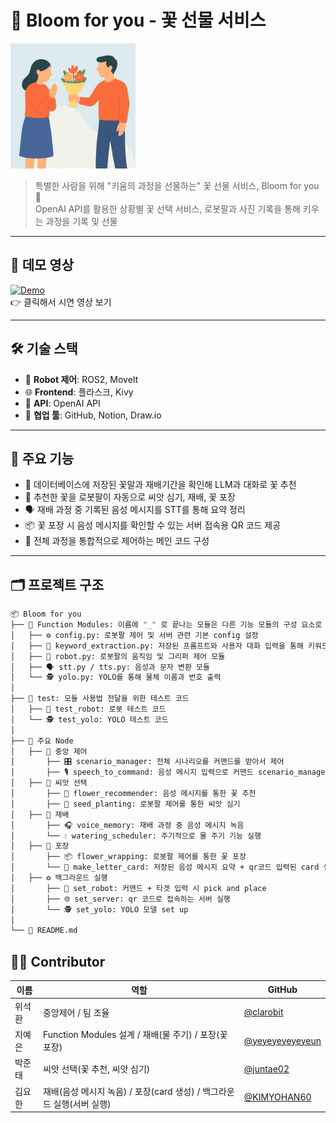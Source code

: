 # 🌸 Bloom for you - 꽃 선물 서비스

<img src="./bloom_for_you/resource/git_readme/congrats.png" alt="Project Banner" width="200"/>

> 특별한 사람을 위해 "키움의 과정을 선물하는" 꽃 선물 서비스, Bloom for you 🎁  
> OpenAI API를 활용한 상황별 꽃 선택 서비스, 로봇팔과 사진 기록을 통해 키우는 과정을 기록 및 선물

---

## 🎥 데모 영상

[![Demo](https://youtu.be/ftucMoKNOY0/0.jpg)](https://youtu.be/ftucMoKNOY0)  
👉 클릭해서 시연 영상 보기

---

## 🛠️ 기술 스택

- 🤖 **Robot 제어**: ROS2, MoveIt
- 🌐 **Frontend**: 플라스크, Kivy
- 🧠 **API**: OpenAI API
- 🧰 **협업 툴**: GitHub, Notion, Draw.io

---

## 🚀 주요 기능

- 🌺 데이터베이스에 저장된 꽃말과 재배기간을 확인해 LLM과 대화로 꽃 추천  
- 🤖 추천한 꽃을 로봇팔이 자동으로 씨앗 심기, 재배, 꽃 포장  
- 🗣️ 재배 과정 중 기록된 음성 메시지를 STT를 통해 요약 정리  
- 📦 꽃 포장 시 음성 메시지를 확인할 수 있는 서버 접속용 QR 코드 제공  
- 🧩 전체 과정을 통합적으로 제어하는 메인 코드 구성  

---

## 🗂️ 프로젝트 구조

```bash
📦 Bloom for you
├── 📁 Function Modules: 이름에 "_" 로 끝나는 모듈은 다른 기능 모듈의 구성 요소로 사용되는 내부 모듈
│   ├── ⚙️ config.py: 로봇팔 제어 및 서버 관련 기본 config 설정
│   ├── 🧠 keyword_extraction.py: 저장된 프롬프트와 사용자 대화 입력을 통해 키워드 추출
│   ├── 🤖 robot.py: 로봇팔의 움직임 및 그리퍼 제어 모듈
│   ├── 🗣️ stt.py / tts.py: 음성과 문자 변환 모듈
│   └── 🕵️ yolo.py: YOLO를 통해 물체 이름과 번호 출력
│
├── 🧪 test: 모듈 사용법 전달을 위한 테스트 코드
│   ├── 🤖 test_robot: 로봇 테스트 코드
│   └── 🕵️ test_yolo: YOLO 테스트 코드
│
├── 🧠 주요 Node
│   ├── 🧭 중앙 제어
│       ├── 🎛️ scenario_manager: 전체 시나리오를 커맨드를 받아서 제어
│       ├── 🎙️ speech_to_command: 음성 메시지 입력으로 커맨드 scenario_manager에 전달
│   ├── 🌱 씨앗 선택
│       ├── 🌸 flower_recommender: 음성 메시지를 통한 꽃 추천
│       ├── 🌾 seed_planting: 로봇팔 제어를 통한 씨앗 심기
│   ├── 🌿 재배
│       ├── 🎧 voice_memory: 재배 과정 중 음성 메시지 녹음
│       └── 💧 watering_scheduler: 주기적으로 물 주기 기능 실행
│   ├── 🎁 포장
│       ├── 📦 flower_wrapping: 로봇팔 제어를 통한 꽃 포장
│       └── 📝 make_letter_card: 저장된 음성 메시지 요약 + qr코드 입력된 card 생성
│   ├── ⚙️ 백그라운드 실행
│       ├── 🦾 set_robot: 커맨드 + 타겟 입력 시 pick and place
│       ├── 🌐 set_server: qr 코드로 접속하는 서버 실행
│       └── 🕵️ set_yolo: YOLO 모델 set up
│
└── 📄 README.md   
```


## 🧑‍💻 Contributor

| 이름 | 역할 | GitHub |
|------|------|--------|
| 위석환 | 중앙제어 / 팀 조율 | [@clarobit](https://github.com/clarobit) |
| 지예은 | Function Modules 설계 / 재배(물 주기) / 포장(꽃 포장) | [@yeyeyeyeyeyeun](https://github.com/yeyeyeyeyeyeun) |
| 박준태 | 씨앗 선택(꽃 추천, 씨앗 심기)  | [@juntae02](https://github.com/juntae02) |
| 김요한 | 재배(음성 메시지 녹음) / 포장(card 생성) / 백그라운드 실행(서버 실행) | [@KIMYOHAN60](https://github.com/KIMYOHAN60) |